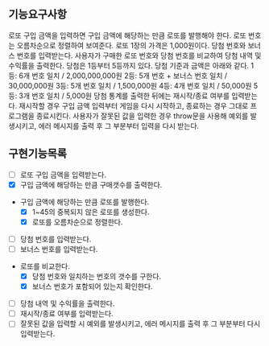 ## 기능요구사항

로또 구입 금액을 입력하면 구입 금액에 해당하는 만큼 로또를 발행해야 한다.
로또 번호는 오름차순으로 정렬하여 보여준다.
로또 1장의 가격은 1,000원이다.
당첨 번호와 보너스 번호를 입력받는다.
사용자가 구매한 로또 번호와 당첨 번호를 비교하여 당첨 내역 및 수익률을 출력한다.
당첨은 1등부터 5등까지 있다. 당첨 기준과 금액은 아래와 같다.
1등: 6개 번호 일치 / 2,000,000,000원
2등: 5개 번호 + 보너스 번호 일치 / 30,000,000원
3등: 5개 번호 일치 / 1,500,000원
4등: 4개 번호 일치 / 50,000원
5등: 3개 번호 일치 / 5,000원
당첨 통계를 출력한 뒤에는 재시작/종료 여부를 입력받는다.
재시작할 경우 구입 금액 입력부터 게임을 다시 시작하고, 종료하는 경우 그대로 프로그램을 종료시킨다.
사용자가 잘못된 값을 입력한 경우 throw문을 사용해 예외를 발생시키고, 에러 메시지를 출력 후 그 부분부터 입력을 다시 받는다.

## 구현기능목록

- [ ] 로또 구입 금액을 입력받는다.
- [x] 구입 금액에 해당하는 만큼 구매갯수를 출력한다.
- 구입 금액에 해당하는 만큼 로또를 발행한다.
  - [x] 1~45의 중복되지 않은 로또를 생성한다.
  - [x] 로또를 오름차순으로 정렬한다.
- [ ] 당첨 번호를 입력받는다.
- [ ] 보너스 번호를 입력받는다.
- 로또를 비교한다.
  - [x] 당첨 번호와 일치하는 번호의 갯수를 구한다.
  - [x] 보너스 번호가 포함되어 있는지 확인한다.
- [ ] 당첨 내역 및 수익률을 출력한다.
- [ ] 재시작/종료 여부를 입력받는다.
- [ ] 잘못된 값을 입력할 시 예외를 발생시키고, 에러 메시지를 출력 후 그 부분부터 다시 입력받는다.
